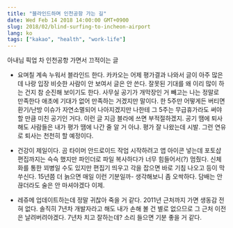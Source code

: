 ```yaml
---
title: "블라인드하며 인천공항 가는 길"
date: Wed Feb 14 2018 14:00:00 GMT+0900
slug: 2018/02/blind-surfing-to-incheon-airport
lang: ko
tags: ["kakao", "health", "work-life"]
---
```


아내님 픽업 차 인천공항 가면서 끄적이는 글

- 요며칠 계속 누워서 블라인드 한다. 카카오는 어제 평가결과 나와서 글이 아주 많은데 나랑 입장 비슷한 사람이 안 보여서 글은 안 쓴다. 잘못된 기대를 왜 이리 많이 하는 건지 참 순진해 보이기도 한다. 사무실 공기가 개막장인 거 빼고는 나는 정말로 만족한다 애초에 기대가 없어 만족하는 거겠지만 말이다. 한 5주만 어떻게든 버티면 환기/난방 이슈가 자연소멸되어 나아지겠지만 나한테 그 5주는 무급휴가라도 써야 할 만큼 미친 공기인 거다. 이런 글 지금 블라에 쓰면 부적절하겠지. 공기 땜에 퇴사해도 사람들은 내가 평가 땜에 나간 줄 알 거 아냐. 평가 잘 나왔는데 시발. 그런 연유로 퇴사는 천천히 할 예정이다.

- 건강이 제일이다. 곰 타이머 안드로이드 작업 시작하려고 앱 아이콘 넣는데 포토샵 편집까지는 슥슥 했지만 파인더로 파일 복사하다가 너무 힘들어서(?) 멈췄다. 신체화를 통한 꾀병일 수도 있지만 편집기 띄우고 각을 잡으면 바로 기침 나오고 등이 막 쑤신다. 15년쯤 더 늙으면 매일 이런 기분일까- 생각해보니 좀 오싹하다. 담배는 안 끊더라도 술은 안 마셔야겠다 이제.

- 레쥬메 업데이트하는데 정말 귀찮아 죽을 거 같다. 2011년 근처까지 가면 생동감 전혀 없다. 솔직히 7년차 개발자라고 해도 내가 손해 볼 건 별로 없으므로 그 근처 이전은 날려버려야겠다. 7년차 치고 잘하는데? 소리 들으면 기분 좋을 거 같다.
